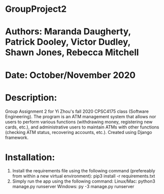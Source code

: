 # GroupProject2
# Authors: Maranda Daugherty, Patrick Dooley, Victor Dudley, Shawn Jones, Rebecca Mitchell
# Date: October/November 2020
# Description:
Group Assignment 2 for Yi Zhou's fall 2020 CPSC4175 class (Software Engineering). The program is an ATM management system that allows nor users to perform various functions (withdrawing money, registering new cards, etc.), and administrative users to maintain ATMs with other functions (checking ATM status, recovering accounts, etc.). Created using Django framework.
# Installation:
1. Install the requirements file using the following command (prefereably from within a new virtual environment):
pip3 install -r requirements.txt
2. Simply run the app using the following command:
Linux/Mac:
python3 manage.py runserver
Windows:
py -3 manage.py runserver

